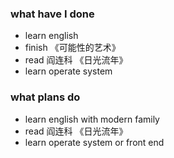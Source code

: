 ### what have I done
* learn english
* finish 《可能性的艺术》
* read 阎连科 《日光流年》
* learn operate system


### what plans do
* learn english with modern family
* read 阎连科 《日光流年》
* learn operate system or front end